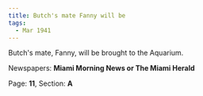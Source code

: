 ```yaml
---  
title: Butch's mate Fanny will be  
tags:  
  - Mar 1941  
---  
```

  
Butch's mate, Fanny, will be brought to the Aquarium.  
  
Newspapers: **Miami Morning News or The Miami Herald**  
  
Page: **11**, Section: **A** 
